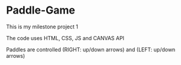 # Paddle-Game

This is my milestone project 1

The code uses HTML, CSS, JS and CANVAS API

Paddles are controlled (RIGHT: up/down arrows) and (LEFT: up/down arrows) 